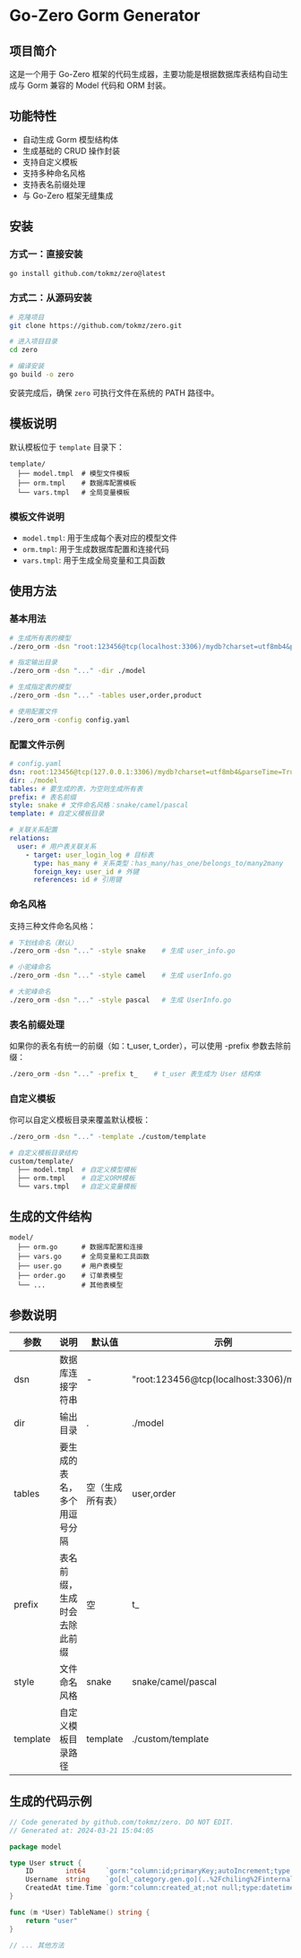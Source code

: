 # Go-Zero Gorm Generator

## 项目简介

这是一个用于 Go-Zero 框架的代码生成器，主要功能是根据数据库表结构自动生成与 Gorm 兼容的 Model 代码和 ORM 封装。

## 功能特性

- 自动生成 Gorm 模型结构体
- 生成基础的 CRUD 操作封装
- 支持自定义模板
- 支持多种命名风格
- 支持表名前缀处理
- 与 Go-Zero 框架无缝集成

## 安装

### 方式一：直接安装

```bash
go install github.com/tokmz/zero@latest
```

### 方式二：从源码安装

```bash
# 克隆项目
git clone https://github.com/tokmz/zero.git

# 进入项目目录
cd zero

# 编译安装
go build -o zero
```

安装完成后，确保 `zero` 可执行文件在系统的 PATH 路径中。

## 模板说明

默认模板位于 `template` 目录下：

```
template/
  ├── model.tmpl  # 模型文件模板
  ├── orm.tmpl    # 数据库配置模板
  └── vars.tmpl   # 全局变量模板
```

### 模板文件说明

- `model.tmpl`: 用于生成每个表对应的模型文件
- `orm.tmpl`: 用于生成数据库配置和连接代码
- `vars.tmpl`: 用于生成全局变量和工具函数

## 使用方法

### 基本用法

```bash
# 生成所有表的模型
./zero_orm -dsn "root:123456@tcp(localhost:3306)/mydb?charset=utf8mb4&parseTime=True&loc=Local"

# 指定输出目录
./zero_orm -dsn "..." -dir ./model

# 生成指定表的模型
./zero_orm -dsn "..." -tables user,order,product

# 使用配置文件
./zero_orm -config config.yaml
```

### 配置文件示例

```yaml
# config.yaml
dsn: root:123456@tcp(127.0.0.1:3306)/mydb?charset=utf8mb4&parseTime=True&loc=Local
dir: ./model
tables: # 要生成的表，为空则生成所有表
prefix: # 表名前缀
style: snake # 文件命名风格：snake/camel/pascal
template: # 自定义模板目录

# 关联关系配置
relations:
  user: # 用户表关联关系
    - target: user_login_log # 目标表
      type: has_many # 关系类型：has_many/has_one/belongs_to/many2many
      foreign_key: user_id # 外键
      references: id # 引用键
```

### 命名风格

支持三种文件命名风格：

```bash
# 下划线命名（默认）
./zero_orm -dsn "..." -style snake    # 生成 user_info.go

# 小驼峰命名
./zero_orm -dsn "..." -style camel    # 生成 userInfo.go

# 大驼峰命名
./zero_orm -dsn "..." -style pascal   # 生成 UserInfo.go
```

### 表名前缀处理

如果你的表名有统一的前缀（如：t_user, t_order），可以使用 -prefix 参数去除前缀：

```bash
./zero_orm -dsn "..." -prefix t_    # t_user 表生成为 User 结构体
```

### 自定义模板

你可以自定义模板目录来覆盖默认模板：

```bash
./zero_orm -dsn "..." -template ./custom/template

# 自定义模板目录结构
custom/template/
  ├── model.tmpl  # 自定义模型模板
  ├── orm.tmpl    # 自定义ORM模板
  └── vars.tmpl   # 自定义变量模板
```

## 生成的文件结构

```
model/
  ├── orm.go      # 数据库配置和连接
  ├── vars.go     # 全局变量和工具函数
  ├── user.go     # 用户表模型
  ├── order.go    # 订单表模型
  └── ...         # 其他表模型
```

## 参数说明

| 参数     | 说明                         | 默认值           | 示例                                   |
| -------- | ---------------------------- | ---------------- | -------------------------------------- |
| dsn      | 数据库连接字符串             | -                | "root:123456@tcp(localhost:3306)/mydb" |
| dir      | 输出目录                     | .                | ./model                                |
| tables   | 要生成的表名，多个用逗号分隔 | 空（生成所有表） | user,order                             |
| prefix   | 表名前缀，生成时会去除此前缀 | 空               | t\_                                    |
| style    | 文件命名风格                 | snake            | snake/camel/pascal                     |
| template | 自定义模板目录路径           | template         | ./custom/template                      |

## 生成的代码示例

```go
// Code generated by github.com/tokmz/zero. DO NOT EDIT.
// Generated at: 2024-03-21 15:04:05

package model

type User struct {
    ID        int64     `gorm:"column:id;primaryKey;autoIncrement;type:bigint;comment:用户ID"`
    Username  string    `go[cl_category.gen.go](..%2Fchiling%2Finternal%2Fmodel%2Fquery%2Fcl_category.gen.go)rm:"column:username;not null;type:varchar(255);comment:用户名"`
    CreatedAt time.Time `gorm:"column:created_at;not null;type:datetime;comment:创建时间"`
}

func (m *User) TableName() string {
    return "user"
}

// ... 其他方法
```
